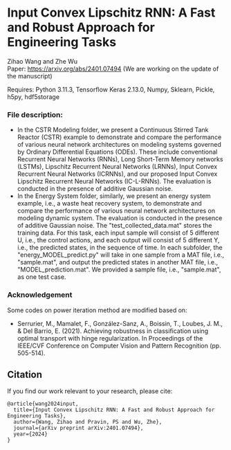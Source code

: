 # Input Convex Lipschitz RNN: A Fast and Robust Approach for Engineering Tasks

Zihao Wang and Zhe Wu </br>
Paper: https://arxiv.org/abs/2401.07494 (We are working on the update of the manuscript) </br>

Requires: Python 3.11.3, Tensorflow Keras 2.13.0, Numpy, Sklearn, Pickle, h5py, hdf5storage </br>

### File description:
* In the CSTR Modeling folder, we present a Continuous Stirred Tank Reactor (CSTR) example to demonstrate and compare the performance of various neural network architectures on modeling systems governed by Ordinary Differential Equations (ODEs). These include conventional Recurrent Neural Networks (RNNs), Long Short-Term Memory networks (LSTMs), Lipschitz Recurrent Neural Networks (LRNNs), Input Convex Recurrent Neural Networks (ICRNNs), and our proposed Input Convex Lipschitz Recurrent Neural Networks (IC-L-RNNs). The evaluation is conducted in the presence of additive Gaussian noise.
* In the Energy System folder, similarly, we present an energy system example, i.e., a waste heat recovery system, to demonstrate and compare the performance of various neural network architectures on modeling dynamic system. The evaluation is conducted in the presence of additive Gaussian noise. The "test_collected_data.mat" stores the training data. For this task, each input sample will consist of 5 different U, i.e., the control actions, and each output will consist of 5 different Y, i.e., the predicted states, in the sequence of time. In each subfolder, the "energy_MODEL_predict.py" will take in one sample from a MAT file, i.e., "sample.mat", and output the predicted states in another MAT file, i.e., "MODEL_prediction.mat". We provided a sample file, i.e., "sample.mat", as one test case.

### Acknowledgement
Some codes on power iteration method are modified based on:
* Serrurier, M., Mamalet, F., González-Sanz, A., Boissin, T., Loubes, J. M., & Del Barrio, E. (2021). 
  Achieving robustness in classification using optimal transport with hinge regularization. 
  In Proceedings of the IEEE/CVF Conference on Computer Vision and Pattern Recognition (pp. 505-514).

## Citation </br>
If you find our work relevant to your research, please cite:
```
@article{wang2024input,
  title={Input Convex Lipschitz RNN: A Fast and Robust Approach for Engineering Tasks},
  author={Wang, Zihao and Pravin, PS and Wu, Zhe},
  journal={arXiv preprint arXiv:2401.07494},
  year={2024}
}
```
